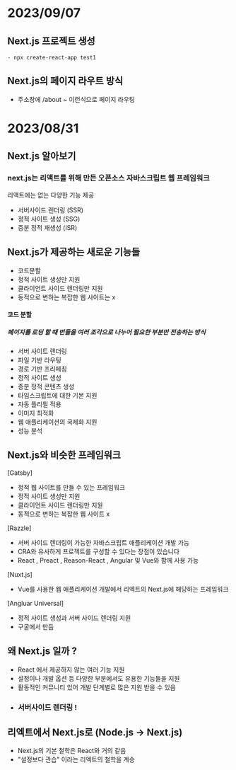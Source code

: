 # 2023/09/07
## Next.js 프로젝트 생성
```
- npx create-react-app test1 
```
## Next.js의 페이지 라우트 방식
- 주소창에 /about ~ 이런식으로 페이지 라우팅 

# 2023/08/31
## Next.js 알아보기
### next.js는 리액트를 위해 만든 오픈소스 자바스크립트 웹 프레임워크
리액트에는 없는 다양한 기능 제공
- 서버사이드 렌더링 (SSR)
- 정적 사이트 생성 (SSG)
- 증분 정적 재생성 (ISR)

## Next.js가 제공하는 새로운 기능들
- 코드분할
- 정적 사이트 생성만 지원
- 클라이언트 사이드 렌더링만 지원
- 동적으로 변하는 복잡한 웹 사이트는 x

#### 코드 분할 
##### 페이지를 로딩 할 때 번들을 여러 조각으로 나누어 필요한 부분만 전송하는 방식
- 서버 사이트 렌더링
- 파일 기반 라우팅
- 경로 기반 프리페칭
- 정적 사이트 생성
- 증분 정적 콘텐츠 생성
- 타임스크립트에 대한 기본 지원
- 자동 플리필 적용
- 이미지 최적화
- 웹 애플리케이션의 국제화 지원
- 성능 분석
## Next.js와 비슷한 프레임워크
[Gatsby]
- 정적 웹 사이트를 만들 수 있는 프레임워크
- 정적 사이트 생성만 지원
- 클라이언트 사이드 렌더링만 지원
- 동적으로 변하는 복잡한 웹 사이트 x

[Razzle]
- 서버 사이드 렌더링이 가능한 자바스크립트 애플리케이션 개발 가능
- CRA와 유사하게 프로젝트를 구성할 수 있다는 장점이 있습니다
- React , Preact , Reason-React , Angular 및 Vue와 함께 사용 가능

[Nuxt.js]
- Vue를 사용한 웹 애플리케이션 개발에서 리엑트의 Next.js에 해당하는 프레임워크

[Angluar Universal]
- 정적 사이트 생성과 서버 사이드 렌더링 지원
- 구굴에서 만듬

## 왜 Next.js 일까 ?
- React 에서 제공하지 않는 여러 기능 지원
- 설정이나 개발 옵션 등 다양한 부분에서도 유용한 기능들을 지원
- 활동적인 커뮤니티 있어 개발 단계별로 많은 지원 받을 수 있음
-  ### 서버사이드 렌더링 !

## 리엑트에서 Next.js로 (Node.js -> Next.js)
- Next.js의 기본 철학은 React와 거의 같음
- "설정보다 관습" 이라는 리엑트의 철학을 계승
  
